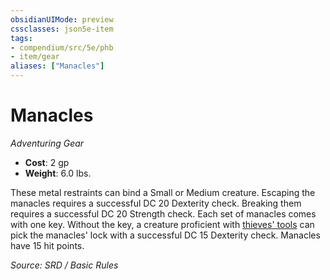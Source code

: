 ```yaml
---
obsidianUIMode: preview
cssclasses: json5e-item
tags:
- compendium/src/5e/phb
- item/gear
aliases: ["Manacles"]
---
```

# Manacles
*Adventuring Gear*  

- **Cost**: 2 gp
- **Weight**: 6.0 lbs.

These metal restraints can bind a Small or Medium creature. Escaping the manacles requires a successful DC 20 Dexterity check. Breaking them requires a successful DC 20 Strength check. Each set of manacles comes with one key. Without the key, a creature proficient with [thieves' tools](thieves-tools.md) can pick the manacles' lock with a successful DC 15 Dexterity check. Manacles have 15 hit points.

*Source: SRD / Basic Rules*